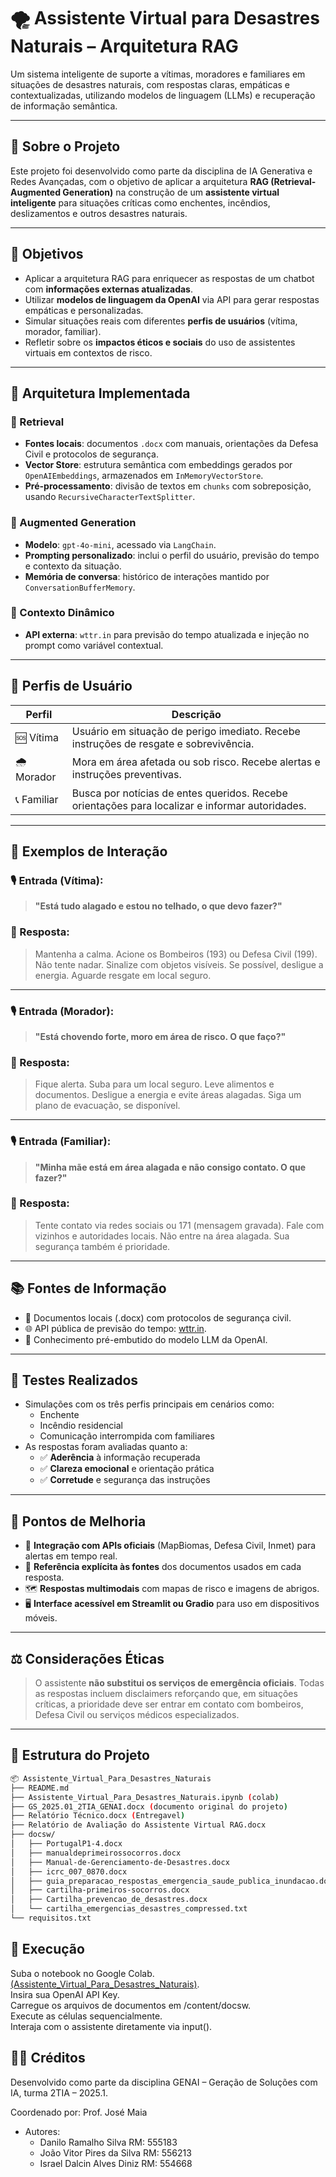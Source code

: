 # 🌪️ Assistente Virtual para Desastres Naturais – Arquitetura RAG

Um sistema inteligente de suporte a vítimas, moradores e familiares em situações de desastres naturais, com respostas claras, empáticas e contextualizadas, utilizando modelos de linguagem (LLMs) e recuperação de informação semântica.

---

## 📌 Sobre o Projeto

Este projeto foi desenvolvido como parte da disciplina de IA Generativa e Redes Avançadas, com o objetivo de aplicar a arquitetura **RAG (Retrieval-Augmented Generation)** na construção de um **assistente virtual inteligente** para situações críticas como enchentes, incêndios, deslizamentos e outros desastres naturais.

---

## 🎯 Objetivos

- Aplicar a arquitetura RAG para enriquecer as respostas de um chatbot com **informações externas atualizadas**.
- Utilizar **modelos de linguagem da OpenAI** via API para gerar respostas empáticas e personalizadas.
- Simular situações reais com diferentes **perfis de usuários** (vítima, morador, familiar).
- Refletir sobre os **impactos éticos e sociais** do uso de assistentes virtuais em contextos de risco.

---

## 🧠 Arquitetura Implementada

### 🔹 Retrieval
- **Fontes locais**: documentos `.docx` com manuais, orientações da Defesa Civil e protocolos de segurança.
- **Vector Store**: estrutura semântica com embeddings gerados por `OpenAIEmbeddings`, armazenados em `InMemoryVectorStore`.
- **Pré-processamento**: divisão de textos em `chunks` com sobreposição, usando `RecursiveCharacterTextSplitter`.

### 🔹 Augmented Generation
- **Modelo**: `gpt-4o-mini`, acessado via `LangChain`.
- **Prompting personalizado**: inclui o perfil do usuário, previsão do tempo e contexto da situação.
- **Memória de conversa**: histórico de interações mantido por `ConversationBufferMemory`.

### 🔹 Contexto Dinâmico
- **API externa**: `wttr.in` para previsão do tempo atualizada e injeção no prompt como variável contextual.

---

## 👥 Perfis de Usuário

| Perfil     | Descrição                                                                 |
|------------|---------------------------------------------------------------------------|
| 🆘 Vítima   | Usuário em situação de perigo imediato. Recebe instruções de resgate e sobrevivência. |
| 🌧️ Morador | Mora em área afetada ou sob risco. Recebe alertas e instruções preventivas.   |
| 📞 Familiar | Busca por notícias de entes queridos. Recebe orientações para localizar e informar autoridades. |

---

## 💬 Exemplos de Interação

### 🎙️ Entrada (Vítima):
> **"Está tudo alagado e estou no telhado, o que devo fazer?"**

### 🤖 Resposta:
> Mantenha a calma. Acione os Bombeiros (193) ou Defesa Civil (199). Não tente nadar. Sinalize com objetos visíveis. Se possível, desligue a energia. Aguarde resgate em local seguro.

---

### 🎙️ Entrada (Morador):
> **"Está chovendo forte, moro em área de risco. O que faço?"**

### 🤖 Resposta:
> Fique alerta. Suba para um local seguro. Leve alimentos e documentos. Desligue a energia e evite áreas alagadas. Siga um plano de evacuação, se disponível.

---

### 🎙️ Entrada (Familiar):
> **"Minha mãe está em área alagada e não consigo contato. O que fazer?"**

### 🤖 Resposta:
> Tente contato via redes sociais ou 171 (mensagem gravada). Fale com vizinhos e autoridades locais. Não entre na área alagada. Sua segurança também é prioridade.

---

## 📚 Fontes de Informação

- 📄 Documentos locais (.docx) com protocolos de segurança civil.
- 🌐 API pública de previsão do tempo: [wttr.in](https://wttr.in).
- 🤖 Conhecimento pré-embutido do modelo LLM da OpenAI.

---

## 🧪 Testes Realizados

- Simulações com os três perfis principais em cenários como:
  - Enchente
  - Incêndio residencial
  - Comunicação interrompida com familiares
- As respostas foram avaliadas quanto a:
  - ✅ **Aderência** à informação recuperada
  - ✅ **Clareza emocional** e orientação prática
  - ✅ **Corretude** e segurança das instruções

---

## 🧩 Pontos de Melhoria

- 🔄 **Integração com APIs oficiais** (MapBiomas, Defesa Civil, Inmet) para alertas em tempo real.
- 📎 **Referência explícita às fontes** dos documentos usados em cada resposta.
- 🗺️ **Respostas multimodais** com mapas de risco e imagens de abrigos.
- 🖥️ **Interface acessível em Streamlit ou Gradio** para uso em dispositivos móveis.

---

## ⚖️ Considerações Éticas

> O assistente **não substitui os serviços de emergência oficiais**. Todas as respostas incluem disclaimers reforçando que, em situações críticas, a prioridade deve ser entrar em contato com bombeiros, Defesa Civil ou serviços médicos especializados.

---

## 📁 Estrutura do Projeto
```bash
📦 Assistente_Virtual_Para_Desastres_Naturais
├── README.md
├── Assistente_Virtual_Para_Desastres_Naturais.ipynb (colab)
├── GS_2025.01_2TIA_GENAI.docx (documento original do projeto)
├── Relatório Técnico.docx (Entregavel)
├── Relatório de Avaliação do Assistente Virtual RAG.docx 
├── docsw/
│   ├── PortugalP1-4.docx
│   ├── manualdeprimeirossocorros.docx
│   ├── Manual-de-Gerenciamento-de-Desastres.docx
│   ├── icrc_007_0870.docx
│   ├── guia_preparacao_respostas_emergencia_saude_publica_inundacao.docx
│   ├── cartilha-primeiros-socorros.docx
│   ├── Cartilha_prevencao_de_desastres.docx
│   └── cartilha_emergencias_desastres_compressed.txt
└── requisitos.txt
```
## 🚀 Execução
Suba o notebook no Google Colab. [(Assistente_Virtual_Para_Desastres_Naturais)](https://colab.research.google.com/drive/1p_5ZCDpaA8EDqkkxtN_ON4Ui_5yhqnbD?usp=sharing).  
Insira sua OpenAI API Key.  
Carregue os arquivos de documentos em /content/docsw.  
Execute as células sequencialmente.  
Interaja com o assistente diretamente via input().

## 👨‍🏫 Créditos
Desenvolvido como parte da disciplina GENAI – Geração de Soluções com IA, turma 2TIA – 2025.1.

Coordenado por: Prof. José Maia
- Autores: 
    - Danilo Ramalho Silva RM: 555183
    - João Vitor Pires da Silva RM: 556213
    - Israel Dalcin Alves Diniz RM: 554668
